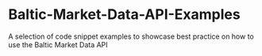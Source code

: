 # Baltic-Market-Data-API-Examples
A selection of code snippet examples to showcase best practice on how to use the Baltic Market Data API 
